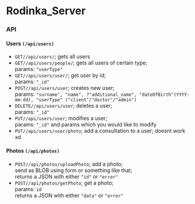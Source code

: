 # Rodinka_Server

### API
#### Users `(/api/users)`
- `GET//api/users/`;  gets all users
- `GET//api/users/people/`; gets all users of certain type;  
    params: `"userType"`
- `GET//api/users/user/`; get user by id;  
    params: `"_id"`
- `POST//api/users/user`; creates new user;  
    params: `"surname", "name", ?"additional_name", "dateOfBirth"(YYYY-mm-dd), "userType" ("client"/"doctor"/"admin")`  
- `DELETE//api/users/user`; deletes a user;  
    params: `"_id"`  
- `PUT//api/users/user`; modifies a user;  
    params: `"_id"` and params which you would like to modify  
- `PUT//api/users/user/photo`; add a consultation to a user; doesnt work xd  
  
#### Photos `(/api/photos)`
- `POST//api/photos/uploadPhoto`; add a photo;  
    send as BLOB using form or something like that;  
    returns a JSON with either `"id"` or `"error"`
- `POST//api/photos/getPhoto`; get a photo;  
    params: `id`  
    returns a JSON with either `"data"` or `"error"`